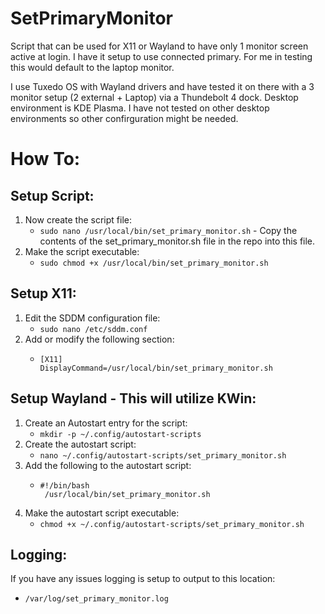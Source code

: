 # SetPrimaryMonitor
Script that can be used for X11 or Wayland to have only 1 monitor screen active at login. I have it setup to use connected primary.  For me in testing this would default to the laptop monitor.

I use Tuxedo OS with Wayland drivers and have tested it on there with a 3 monitor setup (2 external + Laptop) via a Thundebolt 4 dock.  Desktop environment is KDE Plasma.  I have not tested on other desktop environments so other confirguration might be needed.

# How To:

## Setup Script:
1) Now create the script file:
   - `sudo nano /usr/local/bin/set_primary_monitor.sh` - Copy the contents of the set_primary_monitor.sh file in the repo into this file.
2) Make the script executable:
   - `sudo chmod +x /usr/local/bin/set_primary_monitor.sh`
## Setup X11:
1) Edit the SDDM configuration file:
   - `sudo nano /etc/sddm.conf`
2) Add or modify the following section:
   - ```
     [X11]
     DisplayCommand=/usr/local/bin/set_primary_monitor.sh
     ```
     
## Setup Wayland - This will utilize KWin:
1) Create an Autostart entry for the script:
   - `mkdir -p ~/.config/autostart-scripts`
2) Create the autostart script:
   - `nano ~/.config/autostart-scripts/set_primary_monitor.sh`
3) Add the following to the autostart script:
   - ```
     #!/bin/bash
      /usr/local/bin/set_primary_monitor.sh
     ```
4) Make the autostart script executable:
    - `chmod +x ~/.config/autostart-scripts/set_primary_monitor.sh`
  
## Logging:
If you have any issues logging is setup to output to this location:
 - `/var/log/set_primary_monitor.log`
